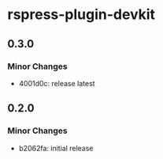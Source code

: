 # rspress-plugin-devkit

## 0.3.0

### Minor Changes

- 4001d0c: release latest

## 0.2.0

### Minor Changes

- b2062fa: initial release
